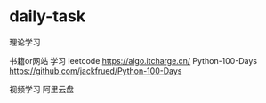 # daily-task

理论学习

书籍or网站 学习
leetcode https://algo.itcharge.cn/
Python-100-Days https://github.com/jackfrued/Python-100-Days

视频学习
阿里云盘
